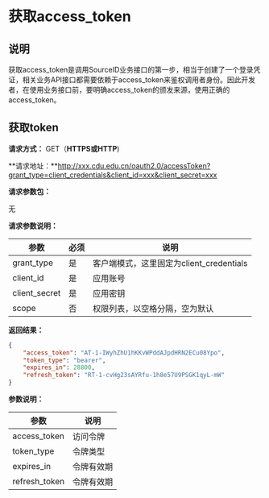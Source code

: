 # 获取access_token

## 说明

获取access_token是调用SourceID业务接口的第一步，相当于创建了一个登录凭证，相关业务API接口都需要依赖于access_token来鉴权调用者身份。因此开发者，在使用业务接口前，要明确access_token的颁发来源，使用正确的access_token。

## 获取token

  **请求方式：** GET（**HTTPS或HTTP**)

  **请求地址：**http://xxx.cdu.edu.cn/oauth2.0/accessToken?grant_type=client_credentials&client_id=xxx&client_secret=xxx

  **请求参数包：**

  无

  **请求参数说明：**

| **参数**      | **必须** | **说明**                                 |
| ------------- | -------- | ---------------------------------------- |
| grant_type    | 是       | 客户端模式，这里固定为client_credentials |
| client_id     | 是       | 应用账号                                 |
| client_secret | 是       | 应用密钥                                 |
| scope         | 否       | 权限列表，以空格分隔，空为默认           |


  **返回结果：**

  ```json
  {
      "access_token": "AT-1-IWyhZhU1hKKvWPddAJpdHRN2ECu08Ypo",
      "token_type": "bearer",
      "expires_in": 28800,
      "refresh_token": "RT-1-cvHg23sAYRfu-1h8e57U9PSGK1qyL-mW"
  }
  ```

  **参数说明：**

| **参数**      | **说明**   |
| ------------- | ---------- |
| access_token  | 访问令牌   |
| token_type    | 令牌类型   |
| expires_in    | 令牌有效期 |
| refresh_token | 令牌有效期 |